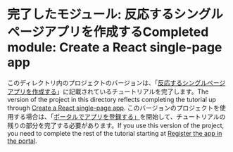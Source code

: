 # <a name="completed-module-create-a-react-single-page-app"></a><span data-ttu-id="c0a34-101">完了したモジュール: 反応するシングルページアプリを作成する</span><span class="sxs-lookup"><span data-stu-id="c0a34-101">Completed module: Create a React single-page app</span></span>

<span data-ttu-id="c0a34-102">このディレクトリ内のプロジェクトのバージョンは、「[反応するシングルページアプリを作成する](https://docs.microsoft.com/graph/training/react-tutorial?tutorial-step=1)」に記載されているチュートリアルを完了します。</span><span class="sxs-lookup"><span data-stu-id="c0a34-102">The version of the project in this directory reflects completing the tutorial up through [Create a React single-page app](https://docs.microsoft.com/graph/training/react-tutorial?tutorial-step=1).</span></span> <span data-ttu-id="c0a34-103">このバージョンのプロジェクトを使用する場合は、「[ポータルでアプリを登録する」](https://docs.microsoft.com/graph/training/react-tutorial?tutorial-step=2)を開始して、チュートリアルの残りの部分を完了する必要があります。</span><span class="sxs-lookup"><span data-stu-id="c0a34-103">If you use this version of the project, you need to complete the rest of the tutorial starting at [Register the app in the portal](https://docs.microsoft.com/graph/training/react-tutorial?tutorial-step=2).</span></span>